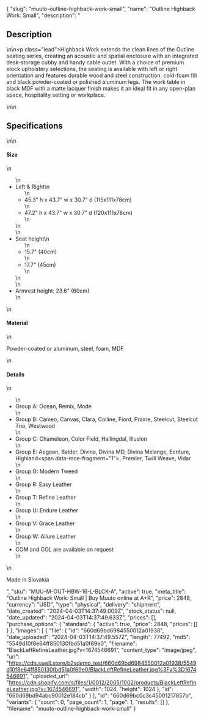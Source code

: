 {
  "slug": "muuto-outline-highback-work-small",
  "name": "Outline Highback Work: Small",
  "description": "<h2>Description</h2>\n<!-- split -->\n<p class=\"lead\">Highback Work extends the clean lines of the Outline seating series, creating an acoustic and spatial enclosure with an integrated desk-storage cubby and handy cable outlet. With a choice of premium stock upholstery selections, the seating is available with left or right orientation and features durable wood and steel construction, cold-foam fill and black powder-coated or polished aluminum legs. The work table in black MDF with a matte lacquer finish makes it an ideal fit in any open-plan space, hospitality setting or workplace.</p>\n<!-- split -->\n<h2>Specifications</h2>\n<!-- split -->\n<h4>Size</h4>\n<ul>\n<li>Left &amp; Right\n<ul>\n<li>45.3\" h x 43.7\" w x 30.7\" d (115x111x78cm)</li>\n<li>47.2\" h x 43.7\" w x 30.7\" d (120x111x78cm)</li>\n</ul>\n</li>\n<li>Seat height\n<ul>\n<li>15.7\" (40cm)</li>\n<li>17.7\" (45cm)</li>\n</ul>\n</li>\n<li>Armrest height: 23.6\" (60cm)</li>\n</ul>\n<h4>Material</h4>\n<p>Powder-coated or aluminum, steel, foam, MDF</p>\n<h4>Details</h4>\n<ul>\n<li>Group A: Ocean, Remix, Mode</li>\n<li>Group B: Cameo, Canvas, Clara, Colline, Fiord, Prairie, Steelcut, Steelcut Trio, Westwood</li>\n<li>Group C: Chameleon, Color Field, Hallingdal, Illusion</li>\n<li>Group E: Aegean, Balder, Divina, Divina MD, Divina Melange, Ecriture, Highland<span data-mce-fragment=\"1\">, </span>Premier, Twill Weave, Vidar</li>\n<li>Group G: Modern Tweed</li>\n<li>Group R: Easy Leather</li>\n<li>Group T: Refine Leather</li>\n<li>Group U: Endure Leather</li>\n<li>Group V: Grace Leather</li>\n<li>Group W: Allure Leather</li>\n<li>COM and COL are available on request</li>\n</ul>\n<p>Made in Slovakia</p>",
  "sku": "MUU-M-OUT-HBW-16-L-BLCK-A",
  "active": true,
  "meta_title": "Outline Highback Work: Small | Buy Muuto online at A+R",
  "price": 2848,
  "currency": "USD",
  "type": "physical",
  "delivery": "shipment",
  "date_created": "2024-04-03T14:37:49.009Z",
  "stock_status": null,
  "date_updated": "2024-04-03T14:37:49.633Z",
  "prices": [],
  "purchase_options": {
    "standard": {
      "active": true,
      "price": 2848,
      "prices": []
    }
  },
  "images": [
    {
      "file": {
        "id": "660d69bd6984550012a01938",
        "date_uploaded": "2024-04-03T14:37:49.557Z",
        "length": 77492,
        "md5": "5549d10f8e64ff850130fbd51a0f69e0",
        "filename": "BlackLeftRefineLeather.jpg?v=1674546691",
        "content_type": "image/jpeg",
        "url": "https://cdn.swell.store/b2sdemo_test/660d69bd6984550012a01938/5549d10f8e64ff850130fbd51a0f69e0/BlackLeftRefineLeather.jpg%3Fv%3D1674546691",
        "uploaded_url": "https://cdn.shopify.com/s/files/1/0012/2005/1002/products/BlackLeftRefineLeather.jpg?v=1674546691",
        "width": 1024,
        "height": 1024
      },
      "id": "660d69bd94abc90012e184cb"
    }
  ],
  "id": "660d69bc0c3c45001217857b",
  "variants": {
    "count": 0,
    "page_count": 1,
    "page": 1,
    "results": []
  },
  "filename": "muuto-outline-highback-work-small"
}